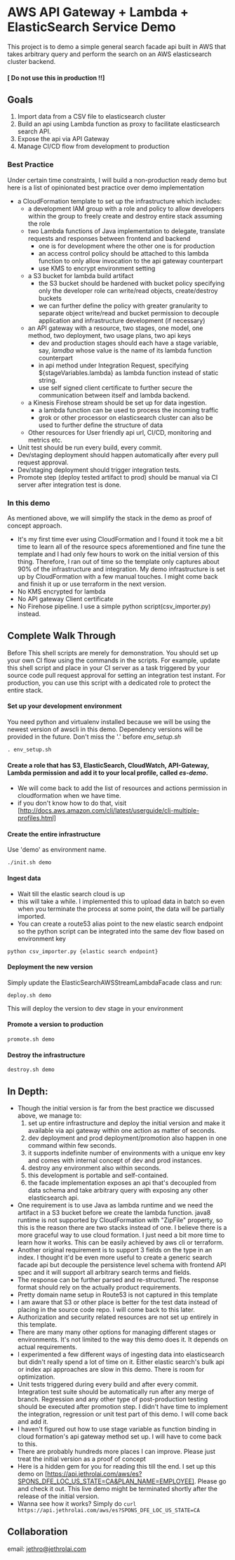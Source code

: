 # AWS API Gateway + Lambda + ElasticSearch Service Demo
This project is to demo a simple general search facade api built in AWS that takes arbitrary query and perform the search on an AWS elasticsearch cluster backend.  
#### \[ Do not use this in production !!\]

## Goals
1. Import data from a CSV file to elasticsearch cluster
1. Build an api using Lambda function as proxy to facilitate elasticsearch search API.
1. Expose the api via API Gateway
1. Manage CI/CD flow from development to production

### Best Practice
Under certain time constraints, I will build a non-production ready demo but here is a list of opinionated best practice over demo implementation

- a CloudFormation template to set up the infrastructure which includes:
  - a development IAM group with a role and policy to allow developers within the group to freely create and destroy entire stack assuming the role
  - two Lambda functions of Java implementation to delegate, translate requests and responses between frontend and backend
    - one is for development where the other one is for production
    - an access control policy should be attached to this lambda function to only allow invocation to the api gateway counterpart
    - use KMS to encrypt environment setting
  - a S3 bucket for lambda build artifact
    - the S3 bucket should be hardened with bucket policy specifying only the developer role can write/read objects, create/destroy buckets
    - we can further define the policy with greater granularity to separate object write/read and bucket permission to decouple application and infrastructure development (if necessary)
  - an API gateway with a resource, two stages, one model, one method, two deployment, two usage plans, two api keys
    - dev and production stages should each have a stage variable, say, _lamdba_ whose value is the name of its lambda function counterpart
    - in api method under Integration Request, specifying ${stageVariables.lambda} as lambda function instead of static string.
    - use self signed client certificate to further secure the communication between itself and lambda backend.
  - a Kinesis Firehose stream should be set up for data ingestion.
    - a lambda function can be used to process the incoming traffic
    - grok or other processor on elasticsearch cluster can also be used to further define the structure of data
  - Other resources for User friendly api url, CI/CD, monitoring and metrics etc.
- Unit test should be run every build, every commit.
- Dev/staging deployment should happen automatically after every pull request approval.
- Dev/staging deployment should trigger integration tests.
- Promote step (deploy tested artifact to prod) should be manual via CI server after integration test is done.  

### In this demo
As mentioned above, we will simplify the stack in the demo as proof of concept approach.
- It's my first time ever using CloudFormation and I found it took me a bit time to learn all of the resource specs aforementioned and fine tune the template and I had only few hours to work on the initial version of this thing. Therefore, I ran out of time so the template only captures about 90% of the infrastructure and integration. My demo infrastructure is set up by CloudFormation with a few manual touches. I might come back and finish it up or use terraform in the next version.
- No KMS encrypted for lambda
- No API gateway Client certificate
- No Firehose pipeline. I use a simple python script(csv_importer.py) instead.


## Complete Walk Through

Before
This shell scripts are merely for demonstration. You should set up your own CI flow using the commands in the scripts. For example, update this shell script and place in your CI server as a task triggered by your source code pull request approval for setting an integration test instant. For production, you can use this script with a dedicated role to protect the entire stack.


#### Set up your development environment
You need python and virtualenv installed because we will be using the newest version of awscli in this demo.
Dependency versions will be provided in the future.
Don't miss the '.' before _env_setup.sh_
```
. env_setup.sh
```

#### Create a role that has S3, ElasticSearch, CloudWatch, API-Gateway, Lambda permission and add it to your local profile, called _es-demo_.
  * We will come back to add the list of resources and actions permission in cloudformation when we have time.
  * if you don't know how to do that, visit [http://docs.aws.amazon.com/cli/latest/userguide/cli-multiple-profiles.html]

#### Create the entire infrastructure
Use 'demo' as environment name.
```
./init.sh demo
```

#### Ingest data
  * Wait till the elastic search cloud is up
  * this will take a while. I implemented this to upload data in batch so even when you terminate the process at some point, the data will be partially imported.  
  * You can create a route53 alias point to the new elastic search endpoint so the python script can be integrated into the same dev flow based on environment key
```
python csv_importer.py {elastic search endpoint}
```

#### Deployment the new version
Simply update the ElasticSearchAWSStreamLambdaFacade class and run:
```
deploy.sh demo
```
This will deploy the version to dev stage in your environment

#### Promote a version to production
```
promote.sh demo
```

#### Destroy the infrastructure
```
destroy.sh demo
```

## In Depth:
  * Though the initial version is far from the best practice we discussed above, we manage to:
    1. set up entire infrastructure and deploy the initial version and make it available via api gateway within one action as matter of seconds.
    2. dev deployment and prod deployment/promotion also happen in one command within few seconds.
    3. it supports indefinite number of environments with a unique env key and comes with internal concept of dev and prod instances.
    4. destroy any environment also within seconds.
    5. this development is portable and self-contained.
    6. the facade implementation exposes an api that's decoupled from data schema and take arbitrary query with exposing any other elasticsearch api.
  * One requirement is to use Java as lambda runtime and we need the artifact in a S3 bucket before we create the lambda function. java8 runtime is not supported by CloudFormation with "ZipFile" property, so this is the reason there are two stacks instead of one. I believe there is a more graceful way to use cloud formation. I just need a bit more time to learn how it works. This can be easily achieved by aws cli or terraform.
  * Another original requirement is to support 3 fields on the type in an index. I thought it'd be even more useful to create a generic search facade api but decouple the persistence level schema with frontend API spec and it will support all arbitrary search terms and fields.
  * The response can be further parsed and re-structured. The response format should rely on the actually product requirements.
  * Pretty domain name setup in Route53 is not captured in this template
  * I am aware that S3 or other place is better for the test data instead of placing in the source code repo. I will come back to this later. 
  * Authorization and security related resources are not set up entirely in this template.
  * There are many many other options for managing different stages or environments. It's not limited to the way this demo does it. It depends on actual requirements.
  * I experimented a few different ways of ingesting data into elasticsearch but didn't really spend a lot of time on it. Either elastic search's bulk api or index api approaches are slow in this demo. There is room for optimization.
  * Unit tests triggered during every build and after every commit. Integration test suite should be automatically run after any merge of branch. Regression and any other type of post-production testing should be executed after promotion step. I didn't have time to implement the integration, regression or unit test part of this demo. I will come back and add it.
  * I haven't figured out how to use stage variable as function binding in cloud formation's api gateway method set up. I will have to come back to this.
  * There are probably hundreds more places I can improve. Please just treat the initial version as a proof of concept
  * Here is a hidden gem for you for reading this till the end. I set up this demo on [https://api.jethrolai.com/aws/es?SPONS_DFE_LOC_US_STATE=CA&PLAN_NAME=EMPLOYEE]. Please go and check it out. This live demo might be terminated shortly after the release of the initial version.
  * Wanna see how it works? Simply do `curl https://api.jethrolai.com/aws/es?SPONS_DFE_LOC_US_STATE=CA`

## Collaboration
  email: jethro@jethrolai.com
